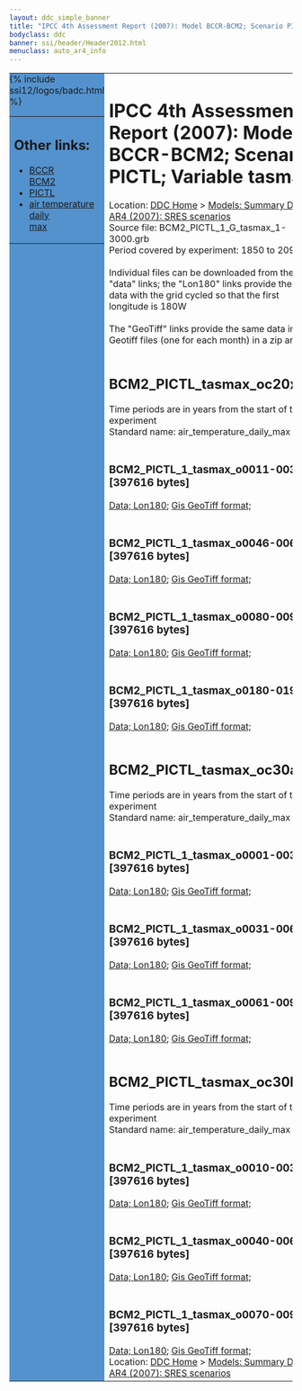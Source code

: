 ```yaml
---
layout: ddc_simple_banner
title: "IPCC 4th Assessment Report (2007): Model BCCR-BCM2; Scenario PICTL; Variable tasmax"
bodyclass: ddc
banner: ssi/header/Header2012.html
menuclass: auto_ar4_info
---
```



<table width="100%" border="0" cellspacing="0" cellpadding="0" style="border-collapse: collapse;">
<tr style="margin:0;padding:0;border:0;">
<td style="margin:0;padding:0;border:0;height:1pt;width:150pt;background:#5492CD;" valign="top" >

<div id="lh-col2" class="auto_ar4_info">
<table class="menumain" bgcolor="#5492CD" cellspacing="0" width="100%" border="0">
<tr><td>
<h2> Other links:</h2>
<ul>
<li><a href="/auto/ar4/model-BCCR-BCM2.html">BCCR<br/>BCM2</a></li>
<li><a href="/auto/ar4/scenario-PICTL.html">PICTL</a></li>
<li><a href="/auto/ar4/var-air_temperature_daily_max.html">air temperature daily<br/> max</a></li>
</ul>
</td></tr>
{% include ssi12/logos/badc.html %}
</table>
</div>
</td>
<td><h1>IPCC 4th Assessment Report (2007): Model BCCR-BCM2; Scenario PICTL; Variable tasmax</h1>

<!-- Breadcrumb1 -->
<div id="breadcrumb1" align="left">
Location: <a href="/index.html">DDC Home</a> > <a href="/sim/gcm_clim/">Models: Summary Data</a>
> <a href="/sim/gcm_clim/SRES_AR4/index.html">AR4 (2007): SRES scenarios</a>
</div>
<!-- End of Breadcrumb1 -->Source file: BCM2_PICTL_1_G_tasmax_1-3000.grb
<br/>
Period covered by experiment: 1850 to 2099<br/>
<br/>Individual files can be downloaded from the "data" links; the "Lon180" links provide the same data
         with the grid cycled so that the first longitude is 180W<br/>
<br/>The "GeoTiff" links provide the same data in 12 Geotiff files (one for each month)
          in a zip archive<br/>
<br/><h2>BCM2_PICTL_tasmax_oc20x.tar</h2>
Time periods are in years from the start of the experiment<br/>
Standard name: air_temperature_daily_max<br>
<br/><h3>BCM2_PICTL_1_tasmax_o0011-0030.nc [397616 bytes]</h3>
<a href="http://apps.ipcc-data.org/cgi-bin/downl/ar4_nc/tasmax/BCM2_PICTL_1_tasmax_o0011-0030.nc">Data; </a><a href="http://apps.ipcc-data.org/cgi-bin/downl/ar4_nc/tasmax/BCM2_PICTL_1_tasmax_o0011-0030.cyto180.nc"> Lon180</a>; <a href="/cgi-bin/downl/ar4_tif/tasmax/BCM2_PICTL_1_tasmax_o0011-0030.zip">Gis GeoTiff format; </a><br/>
<br/><h3>BCM2_PICTL_1_tasmax_o0046-0065.nc [397616 bytes]</h3>
<a href="http://apps.ipcc-data.org/cgi-bin/downl/ar4_nc/tasmax/BCM2_PICTL_1_tasmax_o0046-0065.nc">Data; </a><a href="http://apps.ipcc-data.org/cgi-bin/downl/ar4_nc/tasmax/BCM2_PICTL_1_tasmax_o0046-0065.cyto180.nc"> Lon180</a>; <a href="/cgi-bin/downl/ar4_tif/tasmax/BCM2_PICTL_1_tasmax_o0046-0065.zip">Gis GeoTiff format; </a><br/>
<br/><h3>BCM2_PICTL_1_tasmax_o0080-0099.nc [397616 bytes]</h3>
<a href="http://apps.ipcc-data.org/cgi-bin/downl/ar4_nc/tasmax/BCM2_PICTL_1_tasmax_o0080-0099.nc">Data; </a><a href="http://apps.ipcc-data.org/cgi-bin/downl/ar4_nc/tasmax/BCM2_PICTL_1_tasmax_o0080-0099.cyto180.nc"> Lon180</a>; <a href="/cgi-bin/downl/ar4_tif/tasmax/BCM2_PICTL_1_tasmax_o0080-0099.zip">Gis GeoTiff format; </a><br/>
<br/><h3>BCM2_PICTL_1_tasmax_o0180-0199.nc [397616 bytes]</h3>
<a href="http://apps.ipcc-data.org/cgi-bin/downl/ar4_nc/tasmax/BCM2_PICTL_1_tasmax_o0180-0199.nc">Data; </a><a href="http://apps.ipcc-data.org/cgi-bin/downl/ar4_nc/tasmax/BCM2_PICTL_1_tasmax_o0180-0199.cyto180.nc"> Lon180</a>; <a href="/cgi-bin/downl/ar4_tif/tasmax/BCM2_PICTL_1_tasmax_o0180-0199.zip">Gis GeoTiff format; </a><br/>
<br/><h2>BCM2_PICTL_tasmax_oc30a.tar</h2>
Time periods are in years from the start of the experiment<br/>
Standard name: air_temperature_daily_max<br>
<br/><h3>BCM2_PICTL_1_tasmax_o0001-0030.nc [397616 bytes]</h3>
<a href="http://apps.ipcc-data.org/cgi-bin/downl/ar4_nc/tasmax/BCM2_PICTL_1_tasmax_o0001-0030.nc">Data; </a><a href="http://apps.ipcc-data.org/cgi-bin/downl/ar4_nc/tasmax/BCM2_PICTL_1_tasmax_o0001-0030.cyto180.nc"> Lon180</a>; <a href="/cgi-bin/downl/ar4_tif/tasmax/BCM2_PICTL_1_tasmax_o0001-0030.zip">Gis GeoTiff format; </a><br/>
<br/><h3>BCM2_PICTL_1_tasmax_o0031-0060.nc [397616 bytes]</h3>
<a href="http://apps.ipcc-data.org/cgi-bin/downl/ar4_nc/tasmax/BCM2_PICTL_1_tasmax_o0031-0060.nc">Data; </a><a href="http://apps.ipcc-data.org/cgi-bin/downl/ar4_nc/tasmax/BCM2_PICTL_1_tasmax_o0031-0060.cyto180.nc"> Lon180</a>; <a href="/cgi-bin/downl/ar4_tif/tasmax/BCM2_PICTL_1_tasmax_o0031-0060.zip">Gis GeoTiff format; </a><br/>
<br/><h3>BCM2_PICTL_1_tasmax_o0061-0090.nc [397616 bytes]</h3>
<a href="http://apps.ipcc-data.org/cgi-bin/downl/ar4_nc/tasmax/BCM2_PICTL_1_tasmax_o0061-0090.nc">Data; </a><a href="http://apps.ipcc-data.org/cgi-bin/downl/ar4_nc/tasmax/BCM2_PICTL_1_tasmax_o0061-0090.cyto180.nc"> Lon180</a>; <a href="/cgi-bin/downl/ar4_tif/tasmax/BCM2_PICTL_1_tasmax_o0061-0090.zip">Gis GeoTiff format; </a><br/>
<br/><h2>BCM2_PICTL_tasmax_oc30b.tar</h2>
Time periods are in years from the start of the experiment<br/>
Standard name: air_temperature_daily_max<br>
<br/><h3>BCM2_PICTL_1_tasmax_o0010-0039.nc [397616 bytes]</h3>
<a href="http://apps.ipcc-data.org/cgi-bin/downl/ar4_nc/tasmax/BCM2_PICTL_1_tasmax_o0010-0039.nc">Data; </a><a href="http://apps.ipcc-data.org/cgi-bin/downl/ar4_nc/tasmax/BCM2_PICTL_1_tasmax_o0010-0039.cyto180.nc"> Lon180</a>; <a href="/cgi-bin/downl/ar4_tif/tasmax/BCM2_PICTL_1_tasmax_o0010-0039.zip">Gis GeoTiff format; </a><br/>
<br/><h3>BCM2_PICTL_1_tasmax_o0040-0069.nc [397616 bytes]</h3>
<a href="http://apps.ipcc-data.org/cgi-bin/downl/ar4_nc/tasmax/BCM2_PICTL_1_tasmax_o0040-0069.nc">Data; </a><a href="http://apps.ipcc-data.org/cgi-bin/downl/ar4_nc/tasmax/BCM2_PICTL_1_tasmax_o0040-0069.cyto180.nc"> Lon180</a>; <a href="/cgi-bin/downl/ar4_tif/tasmax/BCM2_PICTL_1_tasmax_o0040-0069.zip">Gis GeoTiff format; </a><br/>
<br/><h3>BCM2_PICTL_1_tasmax_o0070-0099.nc [397616 bytes]</h3>
<a href="http://apps.ipcc-data.org/cgi-bin/downl/ar4_nc/tasmax/BCM2_PICTL_1_tasmax_o0070-0099.nc">Data; </a><a href="http://apps.ipcc-data.org/cgi-bin/downl/ar4_nc/tasmax/BCM2_PICTL_1_tasmax_o0070-0099.cyto180.nc"> Lon180</a>; <a href="/cgi-bin/downl/ar4_tif/tasmax/BCM2_PICTL_1_tasmax_o0070-0099.zip">Gis GeoTiff format; </a><br/>
<!-- Breadcrumb2 -->
<div id="breadcrumb2" align="left">
Location: <a href="/index.html">DDC Home</a> > <a href="/sim/gcm_clim/">Models: Summary Data</a>
> <a href="/sim/gcm_clim/SRES_AR4/index.html">AR4 (2007): SRES scenarios</a>
</div>
<!-- End of Breadcrumb2 --></td></tr></table>
